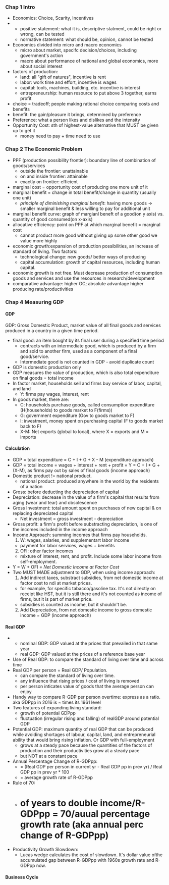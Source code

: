 ### Chap 1 Intro 

* Economics: Choice, Scarity, Incentives
* - positive statement: what it is, descriptive statment, could be right or wrong, can be tested
  - normative statement: what should be, opinion, cannot be tested 
* Economics divided into micro and macro economics
  - micro about market, specifc decision/choices, including government's action
  - macro about performance of national and global economics, more about social interest
* factors of production:
  - land: all "gift of natures", incentive is rent
  - labor: work time and effort, incentive is wages
  - capital: tools, machines, building, etc. incentive is interest
  - entrepreneurship: human resource to put above 3 together, earns profit
* choice = tradeoff; people making rational choice comparing costs and benefits
* benefit: the gain/pleasure it brings, determined by preference
* Preference: what a person likes and dislikes and the intensity
* Opportunity Cost: sth of highest-value alternative that MUST be given up to get it
  - money need to pay + time need to use

### Chap 2 The Economic Problem
* PPF (production possibility frontier): boundary line of combination of goods/services
  - outside the frontier: unattainable
  - on and inside frontier: attainable
  - exactly on frontier: efficient
* marginal cost = opportunity cost of producing one more unit of it 
* marginal benefit = change in total benefit/change in quantity (usually one unit)
  - *principle of diminishing marginal benefit*: having more goods -> smaller marginal benefit & less willing to pay for additional unit
* marginal benefit curve: graph of margianl beneft of a good(on y axis) vs. quantity of good consumed(on x-axis)
* allocative efficiency: point on PPF at which marginal benefit = marginal cost
  - cannot product more good without giving up some other good we value more highly
* economic growth:expansion of production possibilities, an increase of standard of living. Two factors:
  - technological change: new goods/ better ways of producing
  - capital accumulation: growth of capital resources, including human capital.
* economic growth is not free. Must decrease production of consumption goods and services and use the resources in research/development
* comparative advantage: higher OC; absolute advantage higher producing rate/productivities

### Chap 4 Measuring GDP

#### GDP
GDP: Gross Domestic Product, market value of all final goods and services produced in a country in a given time period.
* final good: an item bought by its final user during a specified time period
  - contracts with an intermediate good, which is produced by a firm and sold to another firm, used as a component of a final good/service.
  - Intermediate good is not counted in GDP - avoid duplicate count
* GDP is domestic production only
* GDP measures the value of production, which is also total expenditure on final goods = total income
* In factor market, households sell and firms buy service of labor, capital, and land
  - Y: firms pay wages, interest, rent
* In goods market, there are:
  - C: households purchase goods, called consumption expenditure (H(households) to goods market to F(firms))
  - G: government expenditure (Gov to goods market to F)
  - I: investment, money spent on purchasing capital (F to goods market back to F)
  - X-M: Net exports (global to local), where X = exports and M = imports

#### Calculation
* GDP = total expenditure = C + I + G + X - M (expenditure approach)
* GDP = total income = wages + interest + rent + profit = Y = C + I + G + (X-M), as firms pay out by sales of final goods (income approach)
* Domestic product != national product.
  - national product: produced anywhere in the world by the residents of a nation
* Gross: before deducting the depreciation of capital
* Depreciation: decrease in the value of a firm's capital that results from aging (wear and tear) and obsolescence
* Gross Investment: total amount spent on purchases of new capital & on replacing depreciated capital 
  - Net investment = gross investment - depreciation
* Gross profit: a firm's profit before substracting depreciation, is one of the incomes included in the income approach
* Income Approach: summing incomes that firms pay households.
  1. W: wages, salaries, and supplementart labor income
    - payment for labor services, wages + benefits
  2. OFI: other factor incomes
    - mixture of interest, rent, and profit. Include some labor income from self-employment.
* Y = W + OFI = *Net Domestic Income at Factor Cost*
* Two MUST MADE adjustment to GDP, when using income approach:
  1. Add indirect taxes, substract subsidies, from net domestic income at factor cost to ndi at market prices. 
    - for example, for specific tabacco/gasoline tax. It's not directly on receipt like HST, but it is still there and it's not counted as income of firms, but it is part of market price. 
    - subsidies is counted as income, but it shouldn't be.
  2. Add Depreciation, from net domestic income to gross domestic income = GDP (income approach)

#### Real GDP
* - nominal GDP: GDP valued at the prices that prevailed in that same year
  - real GDP: GDP valued at the prices of a reference base year
* Use of Real GDP: to compare the standard of living over time and across time
* Real GDP per person = Real GDP/ Population. 
  - can compare the standard of living over time.
  - any influence that rising prices / cost of living is removed
  - per person inticates value of goods that the average person can enjoy
* Handy way to compare R-GDP per person overtime: express as a ratio. aka GDPpp in 2016 is ~ times its 1961 level
* Two features of expanding living standard:
  - growth of potential GDPpp
  - fluctuation (irregular rising and falling) of realGDP around potential GDP
* Potential GDP: maximum quantity of real GDP that can be produced while avoiding shortages of labour, capital, land, and entrepreneurial ability that would bring rising inflation. Or GDP with full-employment
  - grows at a steady pace because the quantities of the factors of production and their productivities grow at a steady pace
  - but NOT at a constant pace
* Annual Percentage Change of R-GDPpp:
  - = (Real GDP per person in current yr - Real GDP pp in prev yr) / Real GDP pp in prev yr * 100
  - = average growth rate of R-GDPpp
* Rule of 70:
  - # of years to double income/R-GDPpp = 70/auual percentage growth rate (aka annual perc change of R-GDPpp)
* Productivity Growth Slowdown:
  - Lucas wedge calculates the cost of slowdown. It's dollar value ofthe accumulated gap between R-GDPpp with 1960s growth rate and R-GDPpp now.

#### Business Cycle




